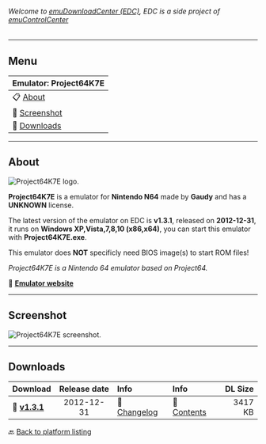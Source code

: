 ###### Welcome to [emuDownloadCenter (EDC)](https://github.com/PhoenixInteractiveNL/emuDownloadCenter/wiki/), EDC is a side project of [emuControlCenter](https://github.com/PhoenixInteractiveNL/emuControlCenter/wiki/)
***
## Menu
| **Emulator: Project64K7E** |
|:---------|
| :clipboard: [About](#about) |
| :sunrise: [Screenshot](#screenshot) |
| :floppy_disk: [Downloads](#downloads) |
***
## About
![](https://github.com/PhoenixInteractiveNL/emuDownloadCenter/wiki/images_emulator/project64k7e_logo_200.jpg "Project64K7E logo.")

**Project64K7E** is a emulator for **Nintendo N64** made by **Gaudy** and has a **UNKNOWN** license.

The latest version of the emulator on EDC is **v1.3.1**, released on **2012-12-31**, it runs on **Windows XP,Vista,7,8,10 (x86,x64)**, you can start this emulator with **Project64K7E.exe**.

This emulator does **NOT** specificly need BIOS image(s) to start ROM files!

_Project64K7E is a Nintendo 64 emulator based on Project64._

:link: [**Emulator website**](http://project64k7e.blogspot.com.au/)
***
## Screenshot
![](https://raw.githubusercontent.com/PhoenixInteractiveNL/emuDownloadCenter/master/hooks/project64k7e/screen.jpg "Project64K7E screenshot.")
***
## Downloads
| Download | Release date  | Info       | Info       | DL Size    |
|:---------|:-------------:|:-----------|:-----------|-----------:|
| :floppy_disk: [**v1.3.1**](https://github.com/PhoenixInteractiveNL/edc-repo0004/raw/master/project64k7e/1.3.1.7z) | 2012-12-31 | :page_facing_up: [Changelog](https://github.com/PhoenixInteractiveNL/edc-repo0004/blob/master/project64k7e/1.3.1_changelog.txt) | :mag_right: [Contents](https://github.com/PhoenixInteractiveNL/edc-repo0004/blob/master/project64k7e/1.3.1_contents.txt) | 3417 KB |

:back: [Back to platform listing](https://github.com/PhoenixInteractiveNL/emuDownloadCenter/wiki/EDC-Platform-List)
